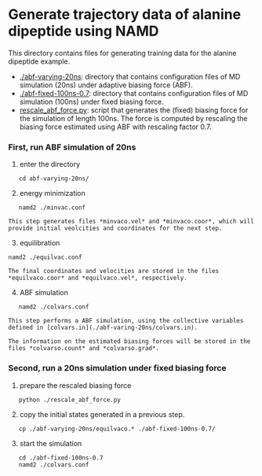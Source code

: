 # Generate trajectory data of alanine dipeptide using NAMD

This directory contains files for generating training data for the alanine dipeptide example.

- [./abf-varying-20ns](./abf-varing-20ns): directory that contains configuration files of MD simulation (20ns) under adaptive biasing force (ABF).
- [./abf-fixed-100ns-0.7](./abf-fixed-100ns-0.7): directory that contains configuration files of MD simulation (100ns) under fixed biasing force.
- [rescale_abf_force.py](./rescale_abf_force.py): script that generates the (fixed) biasing force for the simulation of length 100ns. The force is computed by rescaling the biasing force estimated using ABF with rescaling factor 0.7.

### First, run ABF simulation of 20ns

1. enter the directory 

```
   cd abf-varying-20ns/
```
2. energy minimization 

```
   namd2 ./minvac.conf
```

	This step generates files *minvaco.vel* and *minvaco.coor*, which will provide initial veolcities and coordinates for the next step.

3. equilibration 

```
namd2 ./equilvac.conf
```

	The final coordinates and velocities are stored in the files *equilvaco.coor* and *equilvaco.vel*, respectively.

4. ABF simulation 

```
   namd2 ./colvars.conf
```

	This step performs a ABF simulation, using the collective variables defined in [colvars.in](./abf-varing-20ns/colvars.in).

	The information on the estimated biasing forces will be stored in the files *colvarso.count* and *colvarso.grad*.

### Second, run a 20ns simulation under fixed biasing force

1. prepare the rescaled biasing force

```
   python ./rescale_abf_force.py
```

2. copy the initial states generated in a previous step.

```
   cp ./abf-varying-20ns/equilvaco.* ./abf-fixed-100ns-0.7/
```

3. start the simulation 

```
   cd ./abf-fixed-100ns-0.7
   namd2 ./colvars.conf
```

